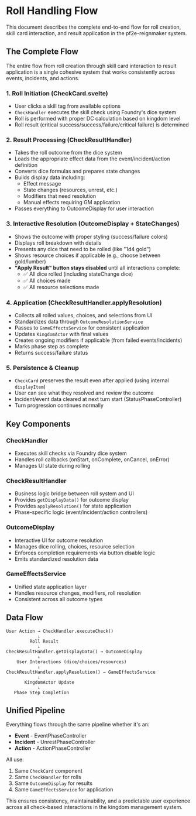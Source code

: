 # Roll Handling Flow

This document describes the complete end-to-end flow for roll creation, skill card interaction, and result application in the pf2e-reignmaker system.

## The Complete Flow

The entire flow from roll creation through skill card interaction to result application is a single cohesive system that works consistently across events, incidents, and actions.

### 1. **Roll Initiation** (CheckCard.svelte)
- User clicks a skill tag from available options
- `CheckHandler` executes the skill check using Foundry's dice system
- Roll is performed with proper DC calculation based on kingdom level
- Roll result (critical success/success/failure/critical failure) is determined

### 2. **Result Processing** (CheckResultHandler)
- Takes the roll outcome from the dice system
- Loads the appropriate effect data from the event/incident/action definition
- Converts dice formulas and prepares state changes
- Builds display data including:
  - Effect message
  - State changes (resources, unrest, etc.)
  - Modifiers that need resolution
  - Manual effects requiring GM application
- Passes everything to OutcomeDisplay for user interaction

### 3. **Interactive Resolution** (OutcomeDisplay + StateChanges)
- Shows the outcome with proper styling (success/failure colors)
- Displays roll breakdown with details
- Presents any dice that need to be rolled (like "1d4 gold")
- Shows resource choices if applicable (e.g., choose between gold/lumber)
- **"Apply Result" button stays disabled** until all interactions complete:
  - ✅ All dice rolled (including stateChange dice)
  - ✅ All choices made
  - ✅ All resource selections made

### 4. **Application** (CheckResultHandler.applyResolution)
- Collects all rolled values, choices, and selections from UI
- Standardizes data through `OutcomeResolutionService`
- Passes to `GameEffectsService` for consistent application
- Updates `KingdomActor` with final values
- Creates ongoing modifiers if applicable (from failed events/incidents)
- Marks phase step as complete
- Returns success/failure status

### 5. **Persistence & Cleanup**
- `CheckCard` preserves the result even after applied (using internal `displayItem`)
- User can see what they resolved and review the outcome
- Incident/event data cleared at next turn start (StatusPhaseController)
- Turn progression continues normally

## Key Components

### CheckHandler
- Executes skill checks via Foundry dice system
- Handles roll callbacks (onStart, onComplete, onCancel, onError)
- Manages UI state during rolling

### CheckResultHandler
- Business logic bridge between roll system and UI
- Provides `getDisplayData()` for outcome display
- Provides `applyResolution()` for state application
- Phase-specific logic (event/incident/action controllers)

### OutcomeDisplay
- Interactive UI for outcome resolution
- Manages dice rolling, choices, resource selection
- Enforces completion requirements via button disable logic
- Emits standardized resolution data

### GameEffectsService
- Unified state application layer
- Handles resource changes, modifiers, roll resolution
- Consistent across all outcome types

## Data Flow

```
User Action → CheckHandler.executeCheck()
            ↓
         Roll Result
            ↓
CheckResultHandler.getDisplayData() → OutcomeDisplay
            ↓
    User Interactions (dice/choices/resources)
            ↓
CheckResultHandler.applyResolution() → GameEffectsService
            ↓
       KingdomActor Update
            ↓
   Phase Step Completion
```

## Unified Pipeline

Everything flows through the same pipeline whether it's an:
- **Event** - EventPhaseController
- **Incident** - UnrestPhaseController  
- **Action** - ActionPhaseController

All use:
1. Same `CheckCard` component
2. Same `CheckHandler` for rolls
3. Same `OutcomeDisplay` for results
4. Same `GameEffectsService` for application

This ensures consistency, maintainability, and a predictable user experience across all check-based interactions in the kingdom management system.
